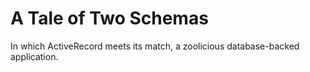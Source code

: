 # A Tale of Two Schemas

In which ActiveRecord meets its match, a zoolicious database-backed application.
